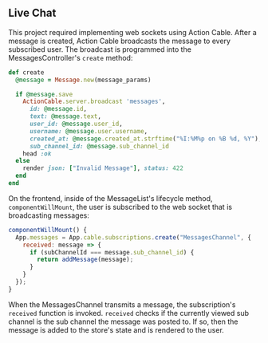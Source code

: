 ## Live Chat

This project required implementing web sockets using Action Cable.
After a message is created, Action Cable broadcasts the message to every subscribed user. The broadcast is programmed into the MessagesController's `create` method:

```ruby
def create
  @message = Message.new(message_params)

  if @message.save
    ActionCable.server.broadcast 'messages',
      id: @message.id,
      text: @message.text,
      user_id: @message.user_id,
      username: @message.user.username,
      created_at: @message.created_at.strftime("%I:%M%p on %B %d, %Y"),
      sub_channel_id: @message.sub_channel_id
    head :ok
  else
    render json: ["Invalid Message"], status: 422
  end
end
```

On the frontend, inside of the MessageList's lifecycle method, `componentWillMount`, the user is subscribed to the web socket that is broadcasting messages:

```javascript
componentWillMount() {
  App.messages = App.cable.subscriptions.create("MessagesChannel", {
    received: message => {
      if (subChannelId === message.sub_channel_id) {
        return addMessage(message);
      }
    }
  });
}
```

When the MessagesChannel transmits a message, the subscription's `received` function is invoked. `received` checks if the currently viewed sub channel is the sub channel the message was posted to. If so, then the message is added to the store's state and is rendered to the user.
